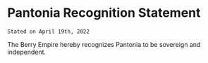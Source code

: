 # Pantonia Recognition Statement
`Stated on April 19th, 2022`

The Berry Empire hereby recognizes Pantonia to be sovereign and independent.